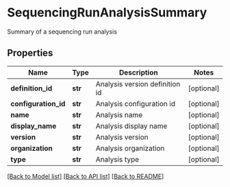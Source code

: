 # SequencingRunAnalysisSummary

Summary of a sequencing run analysis

## Properties
Name | Type | Description | Notes
------------ | ------------- | ------------- | -------------
**definition_id** | **str** | Analysis version definition id | [optional] 
**configuration_id** | **str** | Analysis configuration id | [optional] 
**name** | **str** | Analysis name | [optional] 
**display_name** | **str** | Analysis display name | [optional] 
**version** | **str** | Analysis version | [optional] 
**organization** | **str** | Analysis organization | [optional] 
**type** | **str** | Analysis type | [optional] 

[[Back to Model list]](../README.md#documentation-for-models) [[Back to API list]](../README.md#documentation-for-api-endpoints) [[Back to README]](../README.md)


